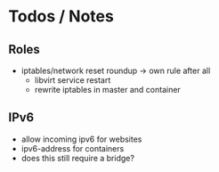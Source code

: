 # Todos / Notes

## Roles

- iptables/network reset roundup -> own rule after all
  - libvirt service restart
  - rewrite iptables in master and container

## IPv6

- allow incoming ipv6 for websites
- ipv6-address for containers
- does this still require a bridge?